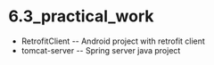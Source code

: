 # 6.3_practical_work

* RetrofitClient -- Android project with retrofit client
* tomcat-server -- Spring server java project



